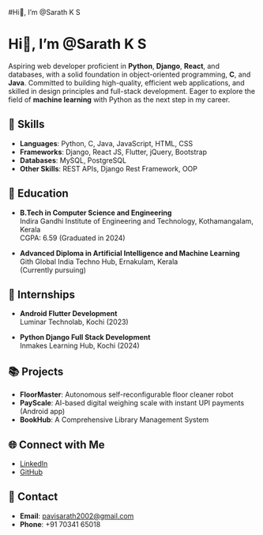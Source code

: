 #Hi👋, I’m @Sarath K S
# Hi👋, I’m @Sarath K S

Aspiring web developer proficient in **Python**, **Django**, **React**, and databases, with a solid foundation in object-oriented programming, **C**, and **Java**. Committed to building high-quality, efficient web applications, and skilled in design principles and full-stack development. Eager to explore the field of **machine learning** with Python as the next step in my career.

## 🚀 Skills
- **Languages**: Python, C, Java, JavaScript, HTML, CSS
- **Frameworks**: Django, React JS, Flutter, jQuery, Bootstrap
- **Databases**: MySQL, PostgreSQL
- **Other Skills**: REST APIs, Django Rest Framework, OOP

## 🏫 Education
- **B.Tech in Computer Science and Engineering**  
  Indira Gandhi Institute of Engineering and Technology, Kothamangalam, Kerala  
  CGPA: 6.59 (Graduated in 2024)
  
- **Advanced Diploma in Artificial Intelligence and Machine Learning**  
  Gith Global India Techno Hub, Ernakulam, Kerala  
  (Currently pursuing)

## 💼 Internships
- **Android Flutter Development**  
  Luminar Technolab, Kochi (2023)
  
- **Python Django Full Stack Development**  
  Inmakes Learning Hub, Kochi (2024)

## 📚 Projects
- **FloorMaster**: Autonomous self-reconfigurable floor cleaner robot
- **PayScale**: AI-based digital weighing scale with instant UPI payments (Android app)
- **BookHub**: A Comprehensive Library Management System

## 🌐 Connect with Me
- [LinkedIn](https://www.linkedin.com/in/sarath-k-s-55691926a)
- [GitHub](https://github.com/Sarath-128)

## 📧 Contact
- **Email**: pavisarath2002@gmail.com
- **Phone**: +91 70341 65018




<!---
Sarath-128/Sarath-128 is a ✨ special ✨ repository because its `README.md` (this file) appears on your GitHub profile.
You can click the Preview link to take a look at your changes.
--->
